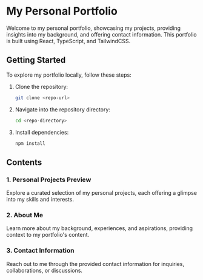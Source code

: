 

# My Personal Portfolio

Welcome to my personal portfolio, showcasing my projects, providing insights into my background, and offering contact information. This portfolio is built using React, TypeScript, and TailwindCSS.

## Getting Started

To explore my portfolio locally, follow these steps:

1. Clone the repository:
   ```bash
   git clone <repo-url>
   ```

2. Navigate into the repository directory:
   ```bash
   cd <repo-directory>
   ```

3. Install dependencies:
   ```bash
   npm install
   ```

## Contents

### 1. Personal Projects Preview

Explore a curated selection of my personal projects, each offering a glimpse into my skills and interests.

### 2. About Me

Learn more about my background, experiences, and aspirations, providing context to my portfolio's content.

### 3. Contact Information

Reach out to me through the provided contact information for inquiries, collaborations, or discussions.

